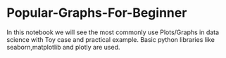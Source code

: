 # Popular-Graphs-For-Beginner
In this notebook we will see the most commonly use Plots/Graphs in data science with Toy case and practical example.
Basic python libraries like seaborn,matplotlib and plotly are used.
